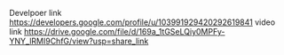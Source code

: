 Develpoer link
https://developers.google.com/profile/u/103991929420292619841
video link
https://drive.google.com/file/d/169a_1tGSeLQiy0MPFy-YNY_lRMI9ChfG/view?usp=share_link
